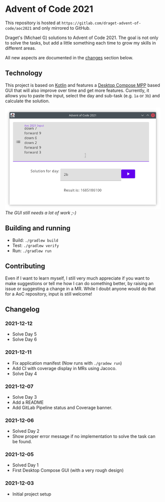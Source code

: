 # Advent of Code 2021

This repository is hosted at `https://gitlab.com/draget-advent-of-code/aoc2021` and only mirrored to GitHub.

Draget's (Michael G) solutions to Advent of Code 2021. The goal is not only to solve the tasks, but add a little something each time to grow my skills in different areas.

All new aspects are documented in the [changes](#changelog) section below.

## Technology

This project is based on [Kotlin](https://kotlinlang.org/) and features a [Desktop Compose MPP](https://www.jetbrains.com/lp/compose-mpp/) based GUI that will also improve over time and get more features. Currently, it allows you to paste the input, select the day and sub-task (e.g. `1a` or `3b`) and calculate the solution.

![GUI screenshot](screenshot.png)
*The GUI still needs a lot of work ;-)*

## Building and running

* Build: `./gradlew build`
* Test: `./gradlew verify`
* Run: `./gradlew run`

## Contributing

Even if I want to learn myself, I still very much appreciate if you want to make suggestions or tell me how I can do something better, by raising an issue or suggesting a change in a MR. While I doubt anyone would do that for a AoC repository, input is still welcome!

## Changelog

### 2021-12-12
* Solve Day 5
* Solve Day 6

### 2021-12-11
* Fix application manifest (Now runs with `./gradew run`)
* Add CI with coverage display in MRs using Jacoco.
* Solve Day 4

### 2021-12-07
* Solve Day 3
* Add a README
* Add GitLab Pipeline status and Coverage banner.

### 2021-12-06
* Solved Day 2
* Show proper error message if no implementation to solve the task can be found.

### 2021-12-05
* Solved Day 1
* First Desktop Compose GUI (with a very rough design)

### 2021-12-03
* Initial project setup
